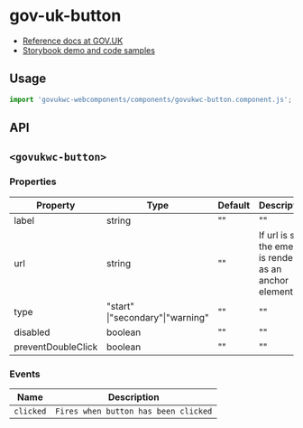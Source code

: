 # gov-uk-button

- [Reference docs at GOV.UK](https://design-system.service.gov.uk/components/button/)
- [Storybook demo and code samples](http://tgreyuk.github.io/govuk-webcomponents/storybook/?path=/story/button/)

## Usage

```javascript
import 'govukwc-webcomponents/components/govukwc-button.component.js';
```

## API

## `<govukwc-button>`

### Properties

| Property  |  Type     | Default | Description |
|-----------|-----------|---------|-------------|
| label|string|""|""
| url|string|""|If url is set the ement is rendered as an anchor element
| type|"start"  \|"secondary"\|"warning"|""|""
| disabled|boolean|""|""
| preventDoubleClick|boolean|""|""| 

### Events

| Name  |  Description     |
|-----------|-----------|
| `clicked` | `Fires when button has been clicked` |

